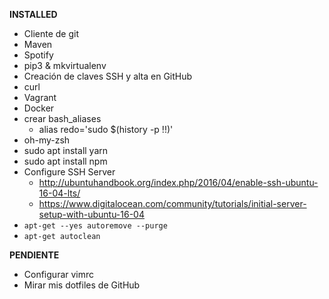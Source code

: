 **INSTALLED**
* Cliente de git
* Maven
* Spotify
* pip3 & mkvirtualenv
* Creación de claves SSH y alta en GitHub
* curl
* Vagrant
* Docker
* crear bash_aliases
  * alias redo='sudo $(history -p !!)'
* oh-my-zsh
* sudo apt install yarn
* sudo apt install npm
* Configure SSH Server
  * http://ubuntuhandbook.org/index.php/2016/04/enable-ssh-ubuntu-16-04-lts/
  * https://www.digitalocean.com/community/tutorials/initial-server-setup-with-ubuntu-16-04
* `apt-get --yes autoremove --purge`
* `apt-get autoclean`

**PENDIENTE**
* Configurar vimrc
* Mirar mis dotfiles de GitHub
